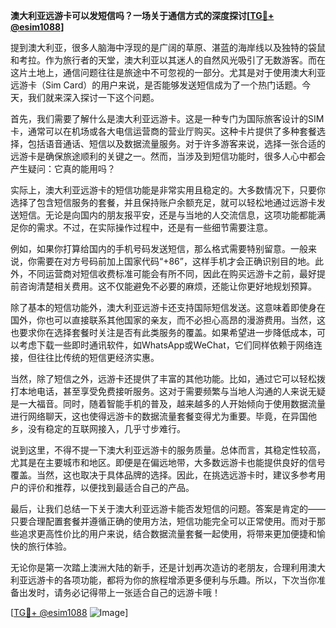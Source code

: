 **澳大利亚远游卡可以发短信吗？一场关于通信方式的深度探讨[[TG💪+ @esim1088](https://t.me/s/esim1088)]**

提到澳大利亚，很多人脑海中浮现的是广阔的草原、湛蓝的海岸线以及独特的袋鼠和考拉。作为旅行者的天堂，澳大利亚以其迷人的自然风光吸引了无数游客。而在这片土地上，通信问题往往是旅途中不可忽视的一部分。尤其是对于使用澳大利亚远游卡（Sim Card）的用户来说，是否能够发送短信成为了一个热门话题。今天，我们就来深入探讨一下这个问题。

首先，我们需要了解什么是澳大利亚远游卡。这是一种专门为国际旅客设计的SIM卡，通常可以在机场或各大电信运营商的营业厅购买。这种卡片提供了多种套餐选择，包括语音通话、短信以及数据流量服务。对于许多游客来说，选择一张合适的远游卡是确保旅途顺利的关键之一。然而，当涉及到短信功能时，很多人心中都会产生疑问：它真的能用吗？

实际上，澳大利亚远游卡的短信功能是非常实用且稳定的。大多数情况下，只要你选择了包含短信服务的套餐，并且保持账户余额充足，就可以轻松地通过远游卡发送短信。无论是向国内的朋友报平安，还是与当地的人交流信息，这项功能都能满足你的需求。不过，在实际操作过程中，还是有一些细节需要注意。

例如，如果你打算给国内的手机号码发送短信，那么格式需要特别留意。一般来说，你需要在对方号码前加上国家代码“+86”，这样手机才会正确识别目的地。此外，不同运营商对短信收费标准可能会有所不同，因此在购买远游卡之前，最好提前咨询清楚相关费用。这不仅能避免不必要的麻烦，还能让你更好地规划预算。

除了基本的短信功能外，澳大利亚远游卡还支持国际短信发送。这意味着即使身在国外，你也可以直接联系其他国家的亲友，而不必担心高昂的漫游费用。当然，这也要求你在选择套餐时关注是否有此类服务的覆盖。如果希望进一步降低成本，可以考虑下载一些即时通讯软件，如WhatsApp或WeChat，它们同样依赖于网络连接，但往往比传统的短信更经济实惠。

当然，除了短信之外，远游卡还提供了丰富的其他功能。比如，通过它可以轻松拨打本地电话，甚至享受免费接听服务。这对于需要频繁与当地人沟通的人来说无疑是一大福音。同时，随着智能手机的普及，越来越多的人开始倾向于使用数据流量进行网络聊天，这也使得远游卡的数据流量套餐变得尤为重要。毕竟，在异国他乡，没有稳定的互联网接入，几乎寸步难行。

说到这里，不得不提一下澳大利亚远游卡的服务质量。总体而言，其稳定性较高，尤其是在主要城市和地区。即便是在偏远地带，大多数远游卡也能提供良好的信号覆盖。当然，这也取决于具体品牌的选择。因此，在挑选远游卡时，建议多参考用户的评价和推荐，以便找到最适合自己的产品。

最后，让我们总结一下关于澳大利亚远游卡能否发短信的问题。答案是肯定的——只要合理配置套餐并遵循正确的使用方法，短信功能完全可以正常使用。而对于那些追求更高性价比的用户来说，结合数据流量套餐一起使用，将带来更加便捷和愉快的旅行体验。

无论你是第一次踏上澳洲大陆的新手，还是计划再次造访的老朋友，合理利用澳大利亚远游卡的各项功能，都将为你的旅程增添更多便利与乐趣。所以，下次当你准备出发时，请务必记得带上一张适合自己的远游卡哦！

[[TG💪+ @esim1088](https://t.me/s/esim1088) ![Image](https://i.postimg.cc/4NQfJmqS/Snipaste-2025-05-13-00-14-12.png)]